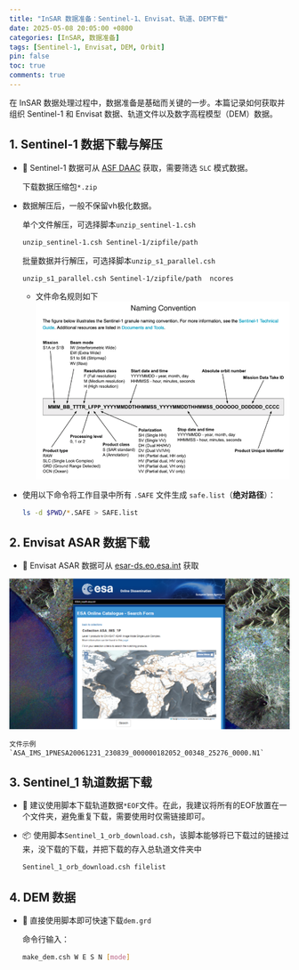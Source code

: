 ```yaml
---
title: "InSAR 数据准备：Sentinel-1、Envisat、轨道、DEM下载"
date: 2025-05-08 20:05:00 +0800
categories: [InSAR, 数据准备]
tags: [Sentinel-1, Envisat, DEM, Orbit]
pin: false
toc: true
comments: true
---
```



在 InSAR 数据处理过程中，数据准备是基础而关键的一步。本篇记录如何获取并组织 Sentinel-1 和 Envisat 数据、轨道文件以及数字高程模型（DEM）数据。

## 1. Sentinel-1 数据下载与解压

- 🔧 Sentinel-1 数据可从 [ASF DAAC](https://search.asf.alaska.edu/) 获取，需要筛选 `SLC` 模式数据。

     下载数据压缩包`*.zip`
- 数据解压后，一般不保留vh极化数据。

    单个文件解压，可选择脚本`unzip_sentinel-1.csh`
    ```bash
    unzip_sentinel-1.csh Sentinel-1/zipfile/path
    ```
    批量数据并行解压，可选择脚本`unzip_s1_parallel.csh`
    ```bash
    unzip_s1_parallel.csh Sentinel-1/zipfile/path  ncores
    ```
   - 文件命名规则如下
   ![图片说明文字](/assets/img/picture/p5.png)


- 使用以下命令将工作目录中所有 `.SAFE` 文件生成 `safe.list`（**绝对路径**）：

    ```bash
    ls -d $PWD/*.SAFE > SAFE.list
    ```

## 2. Envisat ASAR 数据下载

- 🔧 Envisat ASAR 数据可从 [esar-ds.eo.esa.int](https://esar-ds.eo.esa.int/socat/ASA_IMS_1P) 获取

![图片说明文字](/assets/img/picture/p3.png)

    文件示例
    `ASA_IMS_1PNESA20061231_230839_000000182052_00348_25276_0000.N1`

## 3. Sentinel_1 轨道数据下载

- 🚀 建议使用脚本下载轨道数据`*EOF`文件。在此，我建议将所有的EOF放置在一个文件夹，避免重复下载，需要使用时仅需链接即可。
    
- 📦 使用脚本`Sentinel_1_orb_download.csh`，该脚本能够将已下载过的链接过来，没下载的下载，并把下载的存入总轨道文件夹中
    ```bash
    Sentinel_1_orb_download.csh filelist
    ```

## 4. DEM 数据
- 🚀 直接使用脚本即可快速下载`dem.grd`
    
    命令行输入：
    ```bash
    make_dem.csh W E S N [mode]
    ```


